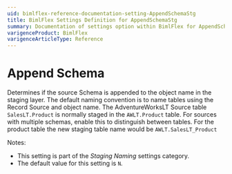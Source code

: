 ```yaml
---
uid: bimlflex-reference-documentation-setting-AppendSchemaStg
title: BimlFlex Settings Definition for AppendSchemaStg
summary: Documentation of settings option within BimlFlex for AppendSchemaStg
varigenceProduct: BimlFlex
varigenceArticleType: Reference
---
```


# Append Schema

Determines if the source Schema is appended to the object name in the staging layer. The default naming convention is to name tables using the Record Source and object name. The AdventureWorksLT Source table `SalesLT.Product` is normally staged in the `AWLT.Product` table. For sources with multiple schemas, enable this to distinguish between tables. For the product table the new staging table name would be `AWLT.SalesLT_Product`

Notes:

* This setting is part of the *Staging Naming* settings category.
* The default value for this setting is `N`.